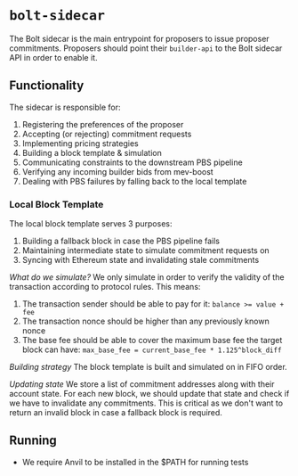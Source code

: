 # `bolt-sidecar`

The Bolt sidecar is the main entrypoint for proposers to issue proposer commitments. Proposers should point their `builder-api` to the Bolt sidecar API in order to enable it.

## Functionality

The sidecar is responsible for:

1. Registering the preferences of the proposer
2. Accepting (or rejecting) commitment requests
3. Implementing pricing strategies
4. Building a block template & simulation
5. Communicating constraints to the downstream PBS pipeline
6. Verifying any incoming builder bids from mev-boost
7. Dealing with PBS failures by falling back to the local template

### Local Block Template

The local block template serves 3 purposes:

1. Building a fallback block in case the PBS pipeline fails
2. Maintaining intermediate state to simulate commitment requests on
3. Syncing with Ethereum state and invalidating stale commitments

_What do we simulate?_
We only simulate in order to verify the validity of the transaction according to protocol rules. This means:

1. The transaction sender should be able to pay for it: `balance >= value + fee`
2. The transaction nonce should be higher than any previously known nonce
3. The base fee should be able to cover the maximum base fee the target block can have: `max_base_fee = current_base_fee * 1.125^block_diff`

_Building strategy_
The block template is built and simulated on in FIFO order.

_Updating state_
We store a list of commitment addresses along with their account state. For each new block, we should update that state and check if we have to invalidate any commitments. This is critical as we don't want to return an invalid block
in case a fallback block is required.

## Running

- We require Anvil to be installed in the $PATH for running tests
